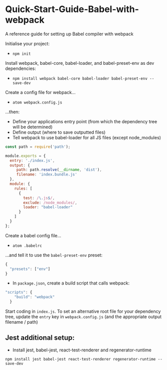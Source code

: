 # Quick-Start-Guide-Babel-with-webpack
A reference guide for setting up Babel compiler with webpack

Initialise your project:
- ```npm init```

Install webpack, babel-core, babel-loader, and babel-preset-env as dev dependencies:
- ```npm install webpack babel-core babel-loader babel-preset-env --save-dev```

Create a config file for webpack...
- ```atom webpack.config.js```

...then:
  - Define your applications entry point (from which the dependency tree will be determined)
  - Define output (where to save outputted files)
  - Tell webpack to use babel-loader for all JS files (except node_modules)
```js
const path = require('path');

module.exports = {
  entry: './index.js',
  output: {
     path: path.resolve(__dirname, 'dist'),
     filename: 'index.bundle.js'
  },
  module: {
    rules: [
      {
        test: /\.js$/,
        exclude: /node_modules/,
        loader: "babel-loader"
      }
    ]
  }
};
```

Create a babel config file...
- ```atom .babelrc```

...and tell it to use the ```babel-preset-env``` preset:

```js
{
  "presets": ["env"]
}
```

- In ```package.json```, create a build script that calls webpack:

```js
"scripts": {
    "build": "webpack"
  }
```

Start coding in ```index.js```. To set an alternative root file for your dependency tree, update the ```entry``` key in ```webpack.config.js``` (and the appropriate output filename / path)

## Jest additional setup:

- Install jest, babel-jest, react-test-renderer and regenerator-runtime

```npm install jest babel-jest react-test-renderer regenerator-runtime --save-dev```
